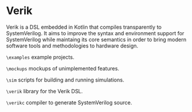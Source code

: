 # Verik

Verik is a DSL embedded in Kotlin that compiles transparently to SystemVerilog. It aims to improve the syntax and
environment support for SystemVerilog while maintaing its core semantics in order to bring modern software tools and
methodologies to hardware design.

`\examples` example projects.

`\mockups` mockups of unimplemented features.

`\sim` scripts for building and running simulations.

`\verik` library for the Verik DSL.

`\verikc` compiler to generate SystemVerilog source.
